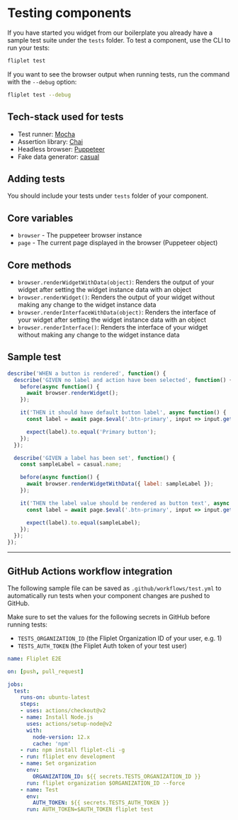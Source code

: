 # Testing components

If you have started you widget from our boilerplate you already have a sample test suite under the `tests` folder.
To test a component, use the CLI to run your tests:

```bash
fliplet test
```

If you want to see the browser output when running tests, run the command with the `--debug` option:

```bash
fliplet test --debug
```

## Tech-stack used for tests

  - Test runner: [Mocha](https://mochajs.org/)
  - Assertion library: [Chai](http://chaijs.com/)
  - Headless browser: [Puppeteer](https://github.com/puppeteer/puppeteer/blob/v13.0.1/docs/api.md)
  - Fake data generator: [casual](https://github.com/boo1ean/casual)

## Adding tests

You should include your tests under `tests` folder of your component.

## Core variables

  - `browser` - The puppeteer browser instance
  - `page` - The current page displayed in the browser (Puppeteer object)

## Core methods

  - `browser.renderWidgetWithData(object)`: Renders the output of your widget after setting the widget instance data with an object
  - `browser.renderWidget()`: Renders the output of your widget without making any change to the widget instance data
  - `browser.renderInterfaceWithData(object)`: Renders the interface of your widget after setting the widget instance data with an object
  - `browser.renderInterface()`: Renders the interface of your widget without making any change to the widget instance data

## Sample test

```js
describe('WHEN a button is rendered', function() {
  describe('GIVEN no label and action have been selected', function() {
    before(async function() {
      await browser.renderWidget();
    });

    it('THEN it should have default button label', async function() {
      const label = await page.$eval('.btn-primary', input => input.getAttribute('value'));

      expect(label).to.equal('Primary button');
    });
  });

  describe('GIVEN a label has been set', function() {
    const sampleLabel = casual.name;

    before(async function() {
      await browser.renderWidgetWithData({ label: sampleLabel });
    });

    it('THEN the label value should be rendered as button text', async function() {
      const label = await page.$eval('.btn-primary', input => input.getAttribute('value'));

      expect(label).to.equal(sampleLabel);
    });
  });
});

```

---

## GitHub Actions workflow integration

The following sample file can be saved as `.github/workflows/test.yml` to automatically run tests when your component changes are pushed to GitHub.

Make sure to set the values for the following secrets in GitHub before running tests:

  - `TESTS_ORGANIZATION_ID` (the Fliplet Organization ID of your user, e.g. 1)
  - `TESTS_AUTH_TOKEN` (the Fliplet Auth token of your test user)

```yml
name: Fliplet E2E

on: [push, pull_request]

jobs:
  test:
    runs-on: ubuntu-latest
    steps:
    - uses: actions/checkout@v2
    - name: Install Node.js
      uses: actions/setup-node@v2
      with:
        node-version: 12.x
        cache: 'npm'
    - run: npm install fliplet-cli -g
    - run: fliplet env development
    - name: Set organization
      env:
        ORGANIZATION_ID: ${{ secrets.TESTS_ORGANIZATION_ID }}
      run: fliplet organization $ORGANIZATION_ID --force
    - name: Test
      env:
        AUTH_TOKEN: ${{ secrets.TESTS_AUTH_TOKEN }}
      run: AUTH_TOKEN=$AUTH_TOKEN fliplet test
```
